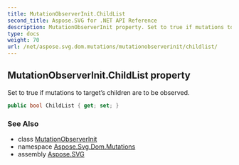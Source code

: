 ```yaml
---
title: MutationObserverInit.ChildList
second_title: Aspose.SVG for .NET API Reference
description: MutationObserverInit property. Set to true if mutations to targets children are to be observed
type: docs
weight: 70
url: /net/aspose.svg.dom.mutations/mutationobserverinit/childlist/
---
```

## MutationObserverInit.ChildList property

Set to true if mutations to target’s children are to be observed.

```csharp
public bool ChildList { get; set; }
```

### See Also

* class [MutationObserverInit](../)
* namespace [Aspose.Svg.Dom.Mutations](../../mutationobserverinit/)
* assembly [Aspose.SVG](../../../)

